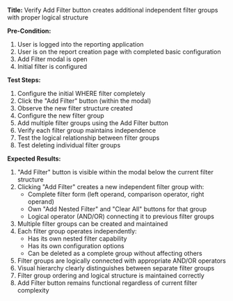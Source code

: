**Title:** Verify Add Filter button creates additional independent filter groups with proper logical structure

**Pre-Condition:**
1. User is logged into the reporting application
2. User is on the report creation page with completed basic configuration
3. Add Filter modal is open
4. Initial filter is configured

**Test Steps:**
1. Configure the initial WHERE filter completely
2. Click the "Add Filter" button (within the modal)
3. Observe the new filter structure created
4. Configure the new filter group
5. Add multiple filter groups using the Add Filter button
6. Verify each filter group maintains independence
7. Test the logical relationship between filter groups
8. Test deleting individual filter groups

**Expected Results:**
1. "Add Filter" button is visible within the modal below the current filter structure
2. Clicking "Add Filter" creates a new independent filter group with:
   - Complete filter form (left operand, comparison operator, right operand)
   - Own "Add Nested Filter" and "Clear All" buttons for that group
   - Logical operator (AND/OR) connecting it to previous filter groups
3. Multiple filter groups can be created and maintained
4. Each filter group operates independently:
   - Has its own nested filter capability
   - Has its own configuration options
   - Can be deleted as a complete group without affecting others
5. Filter groups are logically connected with appropriate AND/OR operators
6. Visual hierarchy clearly distinguishes between separate filter groups
7. Filter group ordering and logical structure is maintained correctly
8. Add Filter button remains functional regardless of current filter complexity